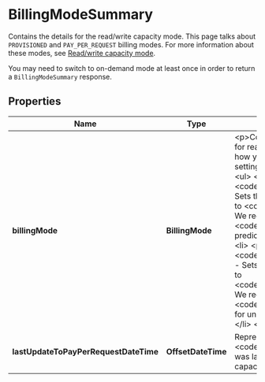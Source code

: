 

# BillingModeSummary

<p>Contains the details for the read/write capacity mode. This page talks about <code>PROVISIONED</code> and <code>PAY_PER_REQUEST</code> billing modes. For more information about these modes, see <a href=\"https://docs.aws.amazon.com/amazondynamodb/latest/developerguide/HowItWorks.ReadWriteCapacityMode.html\">Read/write capacity mode</a>.</p> <note> <p>You may need to switch to on-demand mode at least once in order to return a <code>BillingModeSummary</code> response.</p> </note>

## Properties

| Name | Type | Description | Notes |
|------------ | ------------- | ------------- | -------------|
|**billingMode** | **BillingMode** | &lt;p&gt;Controls how you are charged for read and write throughput and how you manage capacity. This setting can be changed later.&lt;/p&gt; &lt;ul&gt; &lt;li&gt; &lt;p&gt; &lt;code&gt;PROVISIONED&lt;/code&gt; - Sets the read/write capacity mode to &lt;code&gt;PROVISIONED&lt;/code&gt;. We recommend using &lt;code&gt;PROVISIONED&lt;/code&gt; for predictable workloads.&lt;/p&gt; &lt;/li&gt; &lt;li&gt; &lt;p&gt; &lt;code&gt;PAY_PER_REQUEST&lt;/code&gt; - Sets the read/write capacity mode to &lt;code&gt;PAY_PER_REQUEST&lt;/code&gt;. We recommend using &lt;code&gt;PAY_PER_REQUEST&lt;/code&gt; for unpredictable workloads. &lt;/p&gt; &lt;/li&gt; &lt;/ul&gt; |  [optional] |
|**lastUpdateToPayPerRequestDateTime** | **OffsetDateTime** | Represents the time when &lt;code&gt;PAY_PER_REQUEST&lt;/code&gt; was last set as the read/write capacity mode. |  [optional] |



